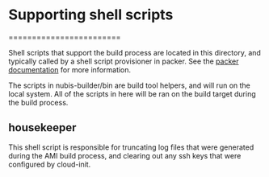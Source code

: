 
# Supporting shell scripts

========================

Shell scripts that support the build process are located in this directory, and
typically called by a shell script provisioner in packer. See the
[packer documentation](https://www.packer.io/docs/provisioners/shell.html) for
more information.

The scripts in nubis-builder/bin are build tool helpers, and will run on the
local system. All of the scripts in here will be ran on the build target during
the build process.

## housekeeper

This shell script is responsible for truncating log files that were generated
during the AMI build process, and clearing out any ssh keys that were configured
by cloud-init.
